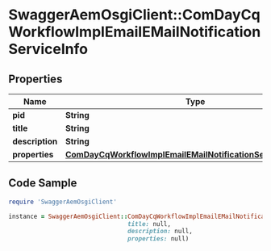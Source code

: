 # SwaggerAemOsgiClient::ComDayCqWorkflowImplEmailEMailNotificationServiceInfo

## Properties

Name | Type | Description | Notes
------------ | ------------- | ------------- | -------------
**pid** | **String** |  | [optional] 
**title** | **String** |  | [optional] 
**description** | **String** |  | [optional] 
**properties** | [**ComDayCqWorkflowImplEmailEMailNotificationServiceProperties**](ComDayCqWorkflowImplEmailEMailNotificationServiceProperties.md) |  | [optional] 

## Code Sample

```ruby
require 'SwaggerAemOsgiClient'

instance = SwaggerAemOsgiClient::ComDayCqWorkflowImplEmailEMailNotificationServiceInfo.new(pid: null,
                                 title: null,
                                 description: null,
                                 properties: null)
```


